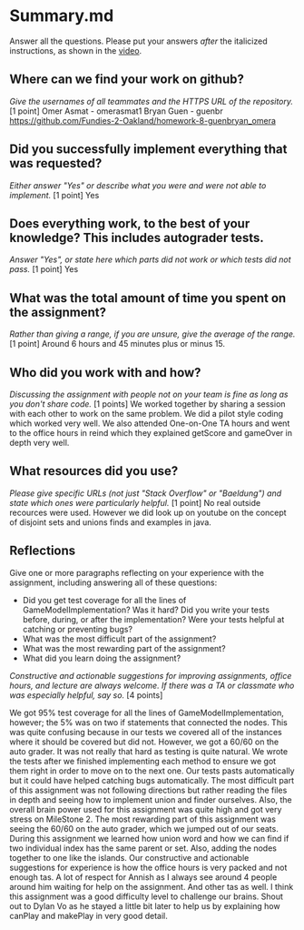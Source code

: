 # Summary.md

Answer all the questions. Please put your answers _after_ the
italicized instructions, as shown in the
[video](https://northeastern.hosted.panopto.com/Panopto/Pages/Viewer.aspx?id=d327c168-e0e8-4f70-9f3f-b12f0048baac).

## Where can we find your work on github?

_Give the usernames of all teammates and the HTTPS URL of the repository._ [1 point]
Omer Asmat - omerasmat1
Bryan Guen - guenbr
https://github.com/Fundies-2-Oakland/homework-8-guenbryan_omera

## Did you successfully implement everything that was requested?

_Either answer "Yes" or describe what you were and were not able to
implement._ [1 point]
Yes

## Does everything work, to the best of your knowledge? This includes autograder tests.

_Answer "Yes", or state here which parts did not work or which tests did not pass._ [1 point]
Yes
## What was the total amount of time you spent on the assignment?

_Rather than giving a range, if you are unsure, give the average of the range._
[1 point]
Around 6 hours and 45 minutes plus or minus 15.
## Who did you work with and how?

_Discussing the assignment with people not on your team is fine as long as you
don't share code._ [1 points]
We worked together by sharing a session with each other to work on the same problem.
We did a pilot style coding which worked very well. We also attended One-on-One TA hours
and went to the office hours in reind which they explained getScore and gameOver
in depth very well.
## What resources did you use?

_Please give specific URLs (not just "Stack Overflow" or "Baeldung") and
state which ones were particularly helpful._ [1 point]
No real outside recources were used. However we did look up on youtube on
the concept of disjoint sets and unions finds and examples in java.
## Reflections

Give one or more paragraphs reflecting on your experience with the
assignment, including answering all of these questions:

* Did you get test coverage for all the lines of GameModelImplementation? 
  Was it hard? Did you write your tests before, during, or after the implementation?
  Were your tests helpful at catching or preventing bugs?
* What was the most difficult part of the assignment?
* What was the most rewarding part of the assignment?
* What did you learn doing the assignment?

_Constructive and actionable suggestions for improving assignments, office hours, and
lecture are always welcome. If there was a TA or classmate who was especially helpful,
say so._ [4 points]

We got 95% test coverage for all the lines of GameModelImplementation, however; the 5%
was on two if statements that connected the nodes. This was quite confusing because
in our tests we covered all of the instances where it should be covered but did not. However,
we got a 60/60 on the auto grader. It was not really that hard as testing is quite natural.
We wrote the tests after we finished implementing each method to ensure we got them right 
in order to move on to the next one. Our tests pasts automatically but it could have helped
catching bugs automatically. The most difficult part of this assignment was not following directions
but rather reading the files in depth and seeing how to implement union and finder ourselves. Also,
the overall brain power used for this assignment was quite high and got very stress on MileStone 2.
The most rewarding part of this assignment was seeing the 60/60 on the auto grader, which we jumped
out of our seats. During this assignment we learned how union word and how we can find 
if two individual index has the same parent or set. Also, adding the nodes together to one 
like the islands. 
Our constructive and actionable suggestions for experience is how the office hours is very 
packed and not enough tas. A lot of respect for Annish as I always see around 4 people around
him waiting for help on the assignment. And other tas as well. I think this assignment was
a good difficulty level to challenge our brains. Shout out to Dylan Vo as he stayed a little bit later
to help us by explaining how canPlay and makePlay in very good detail. 